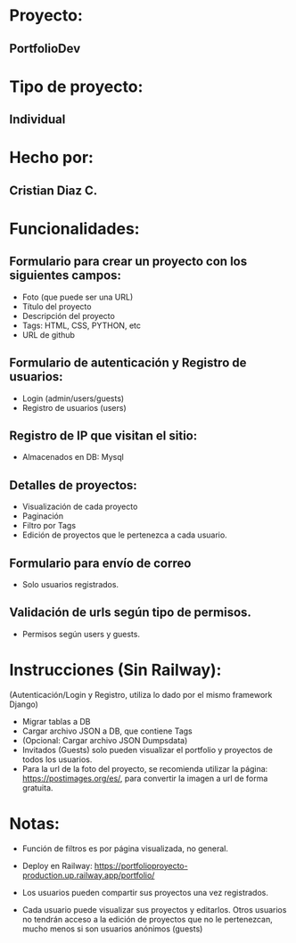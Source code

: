 # Proyecto: 
## PortfolioDev
#
# Tipo de proyecto: 
## Individual
#
# Hecho por:
## Cristian Diaz C.
#
# Funcionalidades:
## Formulario para crear un proyecto con los siguientes campos:

- Foto (que puede ser una URL)
- Título del proyecto
- Descripción del proyecto
- Tags: HTML, CSS, PYTHON, etc
- URL de github

## Formulario de autenticación y Registro de usuarios:
- Login (admin/users/guests)
- Registro de usuarios (users)

## Registro de IP que visitan el sitio:
- Almacenados en DB: Mysql

## Detalles de proyectos:
- Visualización de cada proyecto
- Paginación
- Filtro por Tags
- Edición de proyectos que le pertenezca a cada usuario.

## Formulario para envío de correo
- Solo usuarios registrados.

## Validación de urls según tipo de permisos.
- Permisos según users y guests.
#
# Instrucciones (Sin Railway):
(Autenticación/Login y Registro, utiliza lo dado por el mismo framework Django)
- Migrar tablas a DB 
- Cargar archivo JSON a DB, que contiene Tags
- (Opcional: Cargar archivo JSON Dumpsdata)
- Invitados (Guests) solo pueden visualizar el portfolio y proyectos de todos los usuarios.
- Para la url de la foto del proyecto, se recomienda utilizar la página: https://postimages.org/es/, para convertir la imagen a url de forma gratuita.
#
# Notas:
- Función de filtros es por página visualizada, no general.
- Deploy en Railway: https://portfolioproyecto-production.up.railway.app/portfolio/

- Los usuarios pueden compartir sus proyectos una vez registrados.

- Cada usuario puede visualizar sus proyectos y editarlos. Otros usuarios no tendrán acceso a la edición de proyectos que no le pertenezcan, mucho menos si son usuarios anónimos (guests)